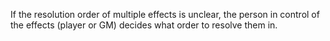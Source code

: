If the resolution order of multiple effects is unclear, the person in control of the effects (player or GM) decides what order to resolve them in.
